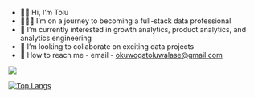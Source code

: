 - 👋🏽 Hi, I’m Tolu
- 🧑🏽‍💻 I’m on a journey to becoming a full-stack data professional
- 🌱 I’m currently interested in growth analytics, product analytics, and analytics engineering
- 💼 I’m looking to collaborate on exciting data projects
- 📩 How to reach me - email - okuwogatoluwalase@gmail.com

<a href="mailto:okuwogatoluwalase@gmail.com"><img src="https://img.shields.io/badge/gmail-%23DD0031.svg?&style=for-the-badge&logo=gmail&logoColor=white"/></a>


[![Top Langs](https://github-readme-stats.vercel.app/api/top-langs/?username=Toluwalaseokuwoga&layout=compact)](https://github.com/anuraghazra/github-readme-stats)

